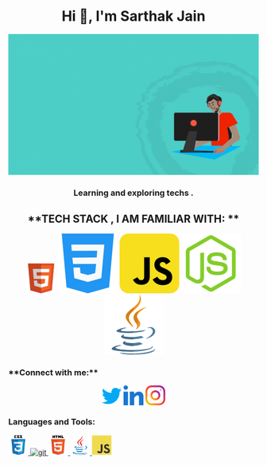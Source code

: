 <h1 align="center">Hi 👋, I'm Sarthak Jain</h1>
<img src="Assets\Images\readme-main.gif" alt="Poster">
<h3 align="center">Learning and exploring techs .</h3>

<h2 align="center" >**TECH STACK , I AM FAMILIAR WITH: ** </h2>
 
 <p align="center">
 <img src="Assets\Icons\html.svg" alt="HTML" height="60" width="60">
<img src="Assets\Icons\css.svg" alt="CSS">
<img src="Assets\Icons\javascript.svg" alt="JS">
<img src="Assets\Icons\node-js.svg" alt="Node js">
<img src="Assets\Icons\java.svg" alt="JAVA">
</p>


<h3 align="left">**Connect with me:**</h3>
<p align="center">
<a href="https://twitter.com/sarthakjjain" target="blank"><img align="center" src="Assets\Icons\twitter.svg" alt="sarthakjjain" height="40" width="40" /></a>
<a href="https://linkedin.com/in/sarthak-jain-715926202" target="blank"><img align="center" src="Assets\Icons\linkedin.svg" alt="sarthak-jain-715926202" height="40" width="40" /></a>
<a href="https://linkedin.com/in/sarthak-jain-715926202" target="blank"><img align="center" src="Assets\Icons\instagram.svg" alt="sarthak-jain-715926202" height="40" width="40" /></a>
</p>

<h3 align="left">Languages and Tools:</h3>
<p align="left"> <a href="https://www.w3schools.com/css/" target="_blank"> <img src="https://raw.githubusercontent.com/devicons/devicon/master/icons/css3/css3-original-wordmark.svg" alt="css3" width="40" height="40"/> </a> <a href="https://git-scm.com/" target="_blank"> <img src="https://www.vectorlogo.zone/logos/git-scm/git-scm-icon.svg" alt="git" width="40" height="40"/> </a> <a href="https://www.w3.org/html/" target="_blank"> <img src="https://raw.githubusercontent.com/devicons/devicon/master/icons/html5/html5-original-wordmark.svg" alt="html5" width="40" height="40"/> </a> <a href="https://www.java.com" target="_blank"> <img src="https://raw.githubusercontent.com/devicons/devicon/master/icons/java/java-original.svg" alt="java" width="40" height="40"/> </a> <a href="https://developer.mozilla.org/en-US/docs/Web/JavaScript" target="_blank"> <img src="https://raw.githubusercontent.com/devicons/devicon/master/icons/javascript/javascript-original.svg" alt="javascript" width="40" height="40"/> </a> </p>
